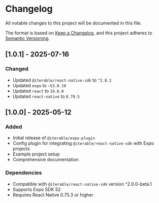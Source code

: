 # Changelog

All notable changes to this project will be documented in this file.

The format is based on [Keep a Changelog](https://keepachangelog.com/en/1.0.0/),
and this project adheres to [Semantic Versioning](https://semver.org/spec/v2.0.0.html).

## [1.0.1] - 2025-07-16

### Changed
- Updated `@iterable/react-native-sdk` to `^2.0.2`
- Updated `expo` to `~53.0.19`
- Updated `react` to `19.0.0`
- Updated `react-native` to `0.79.5`

## [1.0.0] - 2025-05-12

### Added
- Initial release of `@iterable/expo-plugin`
- Config plugin for integrating `@iterable/react-native-sdk` with Expo projects
- Example project setup
- Comprehensive documentation

### Dependencies
- Compatible with `@iterable/react-native-sdk` version ^2.0.0-beta.1
- Supports Expo SDK 52
- Requires React Native 0.75.3 or higher
